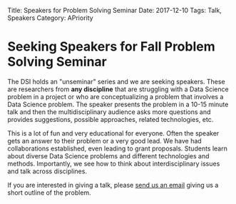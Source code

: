 Title: Speakers for Problem Solving Seminar
Date: 2017-12-10
Tags: Talk, Speakers
Category: APriority

# Seeking Speakers for Fall Problem Solving Seminar

The DSI holds an "unseminar" series and we are seeking speakers.
These are researchers from **any discipline** that are struggling
with a Data Science problem in a project or who are conceptualizing
a problem that involves a Data Science problem.
The speaker presents the problem in a 10-15 minute talk and then
the multidisciplinary audience asks more questions and
provides suggestions, possible approaches, related technologies, etc.

This is a lot of fun and very educational for everyone.
Often the speaker gets an answer to their problem or a very good lead.
We have had collaborations established, even leading to grant proposals.
Students learn about diverse Data Science problems and different technologies and methods.
Importantly, we see how to think about interdisciplinary issues and talk across disciplines.

If you are interested in giving a talk, please [send us an email](mailto:datascience@ucdavis.edu)
giving us a short outline of the problem. 



